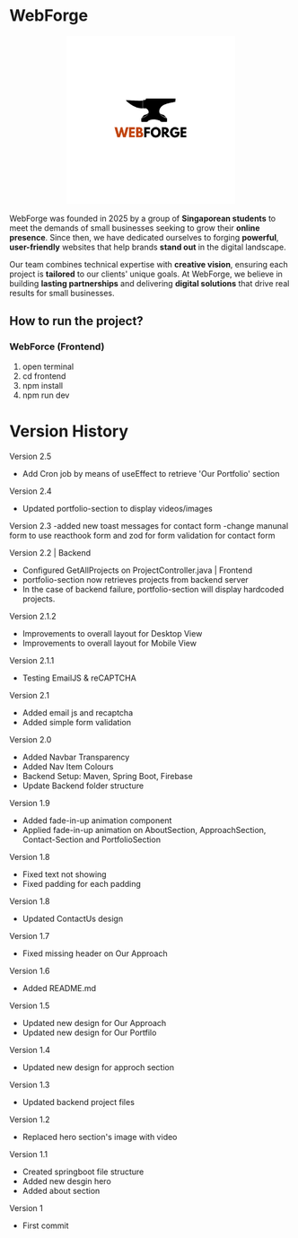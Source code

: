 # WebForge

<p align="center">
  <picture>
    <source media="(prefers-color-scheme: dark)" srcset="/frontend/public/WebForgeLogoWhite.png" />
    <source media="(prefers-color-scheme: light)" srcset="/frontend/public/WebForgeLogoBlack.png" />
    <img src="/frontend/public/WebForgeLogoBlack.png" width="300" alt="WebForge Logo" />
  </picture>
</p>

WebForge was founded in 2025 by a group of **Singaporean students** to meet the demands of small businesses seeking to grow their **online presence**. Since then, we have dedicated ourselves to forging **powerful**, **user-friendly** websites that help brands **stand out** in the digital landscape.

Our team combines technical expertise with **creative vision**, ensuring each project is **tailored** to our clients' unique goals. At WebForge, we believe in building **lasting partnerships** and delivering **digital solutions** that drive real results for small businesses.

## How to run the project?

### WebForce (Frontend)

1. open terminal
2. cd frontend
3. npm install
4. npm run dev

# Version History
Version 2.5
- Add Cron job by means of useEffect to retrieve 'Our Portfolio' section

Version 2.4
- Updated portfolio-section to display videos/images

Version 2.3
-added new toast messages for contact form
-change manunal form to use reacthook form and zod for form validation for contact form

Version 2.2
| Backend
- Configured GetAllProjects on ProjectController.java
  | Frontend
- portfolio-section now retrieves projects from backend server
- In the case of backend failure, portfolio-section will display hardcoded projects.

Version 2.1.2

- Improvements to overall layout for Desktop View
- Improvements to overall layout for Mobile View

Version 2.1.1

- Testing EmailJS & reCAPTCHA

Version 2.1

- Added email js and recaptcha
- Added simple form validation

Version 2.0

- Added Navbar Transparency
- Added Nav Item Colours
- Backend Setup: Maven, Spring Boot, Firebase
- Update Backend folder structure

Version 1.9

- Added fade-in-up animation component
- Applied fade-in-up animation on AboutSection, ApproachSection, Contact-Section and PortfolioSection

Version 1.8

- Fixed text not showing
- Fixed padding for each padding

Version 1.8

- Updated ContactUs design

Version 1.7

- Fixed missing header on Our Approach

Version 1.6

- Added README.md

Version 1.5

- Updated new design for Our Approach
- Updated new design for Our Portfilo

Version 1.4

- Updated new design for approch section

Version 1.3

- Updated backend project files

Version 1.2

- Replaced hero section's image with video

Version 1.1

- Created springboot file structure
- Added new desgin hero
- Added about section

Version 1

- First commit
